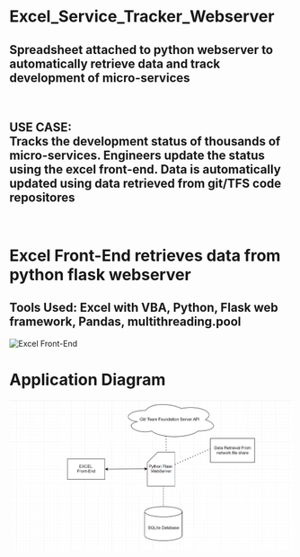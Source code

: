 # Excel_Service_Tracker_Webserver
<h2>Spreadsheet attached to python webserver to automatically retrieve data and track development of micro-services</h2>

<br><h2>USE CASE:<br>Tracks the development status of thousands of micro-services.  Engineers update the status using the excel front-end.  Data is automatically updated using data retrieved from git/TFS code repositores</h2><br>
<h1>Excel Front-End retrieves data from python flask webserver</h1>
<h2>Tools Used: Excel with VBA, Python, Flask web framework, Pandas, multithreading.pool</h2>
  
![Excel Front-End](picture.png)

<h1>Application Diagram</h1>

![Diagram](diagram.png)
